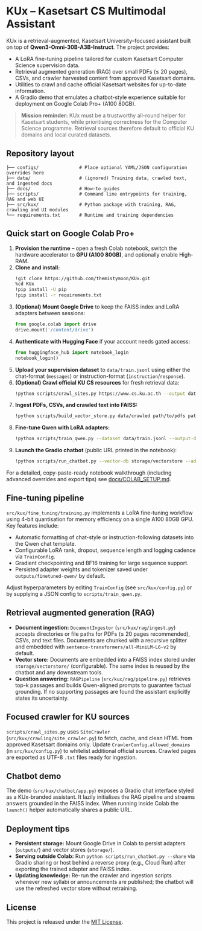 # KUx – Kasetsart CS Multimodal Assistant

KUx is a retrieval-augmented, Kasetsart University–focused assistant built on top of **Qwen3-Omni-30B-A3B-Instruct**. The project provides:

- A LoRA fine-tuning pipeline tailored for custom Kasetsart Computer Science supervision data.
- Retrieval augmented generation (RAG) over small PDFs (≤ 20 pages), CSVs, and crawler harvested content from approved Kasetsart domains.
- Utilities to crawl and cache official Kasetsart websites for up-to-date information.
- A Gradio demo that emulates a chatbot-style experience suitable for deployment on Google Colab Pro+ (A100 80GB).

> **Mission reminder:** KUx must be a trustworthy all-round helper for Kasetsart students, while prioritising correctness for the Computer Science programme. Retrieval sources therefore default to official KU domains and local curated datasets.

## Repository layout

```
├── configs/               # Place optional YAML/JSON configuration overrides here
├── data/                  # (ignored) Training data, crawled text, and ingested docs
├── docs/                  # How-to guides
├── scripts/               # Command line entrypoints for training, RAG and web UI
├── src/kux/               # Python package with training, RAG, crawling and UI modules
└── requirements.txt       # Runtime and training dependencies
```

## Quick start on Google Colab Pro+

1. **Provision the runtime** – open a fresh Colab notebook, switch the hardware accelerator to **GPU (A100 80GB)**, and optionally enable High-RAM.
2. **Clone and install:**
   ```bash
   !git clone https://github.com/themistymoon/KUx.git 
   %cd KUx
   !pip install -U pip
   !pip install -r requirements.txt
   ```
3. **(Optional) Mount Google Drive** to keep the FAISS index and LoRA adapters between sessions:
   ```python
   from google.colab import drive
   drive.mount('/content/drive')
   ```
4. **Authenticate with Hugging Face** if your account needs gated access:
   ```python
   from huggingface_hub import notebook_login
   notebook_login()
   ```
5. **Upload your supervision dataset** to `data/train.jsonl` using either the chat-format (`messages`) or instruction-format (`instruction`/`response`).
6. **(Optional) Crawl official KU CS resources** for fresh retrieval data:
   ```bash
   !python scripts/crawl_sites.py https://www.cs.ku.ac.th --output data/crawled --max-depth 1 --max-pages 10
   ```
7. **Ingest PDFs, CSVs, and crawled text into FAISS:**
   ```bash
   !python scripts/build_vector_store.py data/crawled path/to/pdfs path/to/csvs --vector-db storage/vectorstore
   ```
8. **Fine-tune Qwen with LoRA adapters:**
   ```bash
   !python scripts/train_qwen.py --dataset data/train.jsonl --output-dir outputs/finetuned-qwen
   ```
9. **Launch the Gradio chatbot** (public URL printed in the notebook):
   ```bash
   !python scripts/run_chatbot.py --vector-db storage/vectorstore --adapter outputs/finetuned-qwen
   ```

For a detailed, copy-paste-ready notebook walkthrough (including advanced overrides and export tips) see [docs/COLAB_SETUP.md](docs/COLAB_SETUP.md).

## Fine-tuning pipeline

`src/kux/fine_tuning/training.py` implements a LoRA fine-tuning workflow using 4-bit quantisation for memory efficiency on a single A100 80GB GPU. Key features include:

- Automatic formatting of chat-style or instruction-following datasets into the Qwen chat template.
- Configurable LoRA rank, dropout, sequence length and logging cadence via `TrainConfig`.
- Gradient checkpointing and BF16 training for large sequence support.
- Persisted adapter weights and tokenizer saved under `outputs/finetuned-qwen/` by default.

Adjust hyperparameters by editing `TrainConfig` (see `src/kux/config.py`) or by supplying a JSON config to `scripts/train_qwen.py`.

## Retrieval augmented generation (RAG)

- **Document ingestion:** `DocumentIngestor` (`src/kux/rag/ingest.py`) accepts directories or file paths for PDFs (≤ 20 pages recommended), CSVs, and text files. Documents are chunked with a recursive splitter and embedded with `sentence-transformers/all-MiniLM-L6-v2` by default.
- **Vector store:** Documents are embedded into a FAISS index stored under `storage/vectorstore/` (configurable). The same index is reused by the chatbot and any downstream tools.
- **Question answering:** `RAGPipeline` (`src/kux/rag/pipeline.py`) retrieves top-k passages and builds Qwen-aligned prompts to guarantee factual grounding. If no supporting passages are found the assistant explicitly states its uncertainty.

## Focused crawler for KU sources

`scripts/crawl_sites.py` uses `SiteCrawler` (`src/kux/crawling/site_crawler.py`) to fetch, cache, and clean HTML from approved Kasetsart domains only. Update `CrawlerConfig.allowed_domains` (in `src/kux/config.py`) to whitelist additional official sources. Crawled pages are exported as UTF-8 `.txt` files ready for ingestion.

## Chatbot demo

The demo (`src/kux/chatbot/app.py`) exposes a Gradio chat interface styled as a KUx-branded assistant. It lazily initialises the RAG pipeline and streams answers grounded in the FAISS index. When running inside Colab the `launch()` helper automatically shares a public URL.

## Deployment tips

- **Persistent storage:** Mount Google Drive in Colab to persist adapters (`outputs/`) and vector stores (`storage/`).
- **Serving outside Colab:** Run `python scripts/run_chatbot.py --share` via Gradio sharing or host behind a reverse proxy (e.g., Cloud Run) after exporting the trained adapter and FAISS index.
- **Updating knowledge:** Re-run the crawler and ingestion scripts whenever new syllabi or announcements are published; the chatbot will use the refreshed vector store without retraining.

## License

This project is released under the [MIT License](LICENSE).
